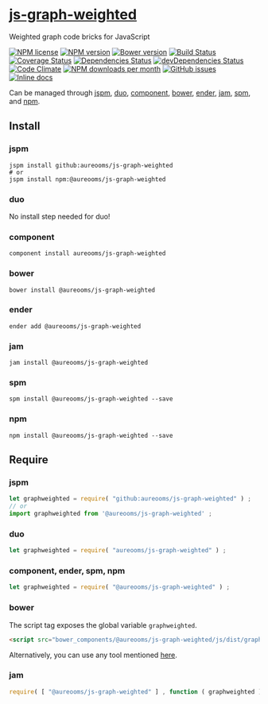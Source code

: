 [js-graph-weighted](http://aureooms.github.io/js-graph-weighted)
==

Weighted graph code bricks for JavaScript

[![NPM license](http://img.shields.io/npm/l/@aureooms/js-graph-weighted.svg?style=flat)](https://raw.githubusercontent.com/aureooms/js-graph-weighted/master/LICENSE)
[![NPM version](http://img.shields.io/npm/v/@aureooms/js-graph-weighted.svg?style=flat)](https://www.npmjs.org/package/@aureooms/js-graph-weighted)
[![Bower version](http://img.shields.io/bower/v/@aureooms/js-graph-weighted.svg?style=flat)](http://bower.io/search/?q=@aureooms/js-graph-weighted)
[![Build Status](http://img.shields.io/travis/aureooms/js-graph-weighted.svg?style=flat)](https://travis-ci.org/aureooms/js-graph-weighted)
[![Coverage Status](http://img.shields.io/coveralls/aureooms/js-graph-weighted.svg?style=flat)](https://coveralls.io/r/aureooms/js-graph-weighted)
[![Dependencies Status](http://img.shields.io/david/aureooms/js-graph-weighted.svg?style=flat)](https://david-dm.org/aureooms/js-graph-weighted#info=dependencies)
[![devDependencies Status](http://img.shields.io/david/dev/aureooms/js-graph-weighted.svg?style=flat)](https://david-dm.org/aureooms/js-graph-weighted#info=devDependencies)
[![Code Climate](http://img.shields.io/codeclimate/github/aureooms/js-graph-weighted.svg?style=flat)](https://codeclimate.com/github/aureooms/js-graph-weighted)
[![NPM downloads per month](http://img.shields.io/npm/dm/@aureooms/js-graph-weighted.svg?style=flat)](https://www.npmjs.org/package/@aureooms/js-graph-weighted)
[![GitHub issues](http://img.shields.io/github/issues/aureooms/js-graph-weighted.svg?style=flat)](https://github.com/aureooms/js-graph-weighted/issues)
[![Inline docs](http://inch-ci.org/github/aureooms/js-graph-weighted.svg?branch=master&style=shields)](http://inch-ci.org/github/aureooms/js-graph-weighted)

Can be managed through [jspm](https://github.com/jspm/jspm-cli),
[duo](https://github.com/duojs/duo),
[component](https://github.com/componentjs/component),
[bower](https://github.com/bower/bower),
[ender](https://github.com/ender-js/Ender),
[jam](https://github.com/caolan/jam),
[spm](https://github.com/spmjs/spm),
and [npm](https://github.com/npm/npm).

## Install

### jspm
```terminal
jspm install github:aureooms/js-graph-weighted
# or
jspm install npm:@aureooms/js-graph-weighted
```
### duo
No install step needed for duo!

### component
```terminal
component install aureooms/js-graph-weighted
```

### bower
```terminal
bower install @aureooms/js-graph-weighted
```

### ender
```terminal
ender add @aureooms/js-graph-weighted
```

### jam
```terminal
jam install @aureooms/js-graph-weighted
```

### spm
```terminal
spm install @aureooms/js-graph-weighted --save
```

### npm
```terminal
npm install @aureooms/js-graph-weighted --save
```

## Require
### jspm
```js
let graphweighted = require( "github:aureooms/js-graph-weighted" ) ;
// or
import graphweighted from '@aureooms/js-graph-weighted' ;
```
### duo
```js
let graphweighted = require( "aureooms/js-graph-weighted" ) ;
```

### component, ender, spm, npm
```js
let graphweighted = require( "@aureooms/js-graph-weighted" ) ;
```

### bower
The script tag exposes the global variable `graphweighted`.
```html
<script src="bower_components/@aureooms/js-graph-weighted/js/dist/graph-weighted.min.js"></script>
```
Alternatively, you can use any tool mentioned [here](http://bower.io/docs/tools/).

### jam
```js
require( [ "@aureooms/js-graph-weighted" ] , function ( graphweighted ) { ... } ) ;
```